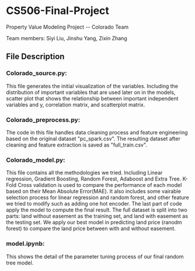 # CS506-Final-Project
Property Value Modeling Project -- Colorado Team 

Team members: Siyi Liu, Jinshu Yang, Zixin Zhang

## File Description
### Colorado_source.py:
This file generates the initial visualization of the variables. Including the distribution of important variables that are used later on in the models, scatter plot that shows the relationship between important independent variables and y, correlation matrix, and scatterplot matrix.

### Colorado_preprocess.py:
The code in this file handles data cleaning process and feature engineering based on the original dataset "pc_spark.csv". The resulting dataset after cleaning and feature extraction is saved as "full_train.csv".

### Colorado_model.py:
This file contains all the methodologies we tried. Including Linear regression, Gradient Boosting, Random Forest, Adaboost and Extra Tree. K-Fold Cross validation is used to compare the performance of each model based on their Mean Absolute Error(MAE). It also includes some vairable selection process for linear regression and random forest, and other feature we tried to modify such as adding one hot encoder. The last part of code apply the model to compute the final result. The full dataset is split into two parts: land without easement as the training set, and land with easement as the testing set. We apply our best model in predicting land price (ranodm forest) to compare the land price between with and without easement. 

### model.ipynb:
This shows the detail of the parameter tuning process of our final random tree model.


